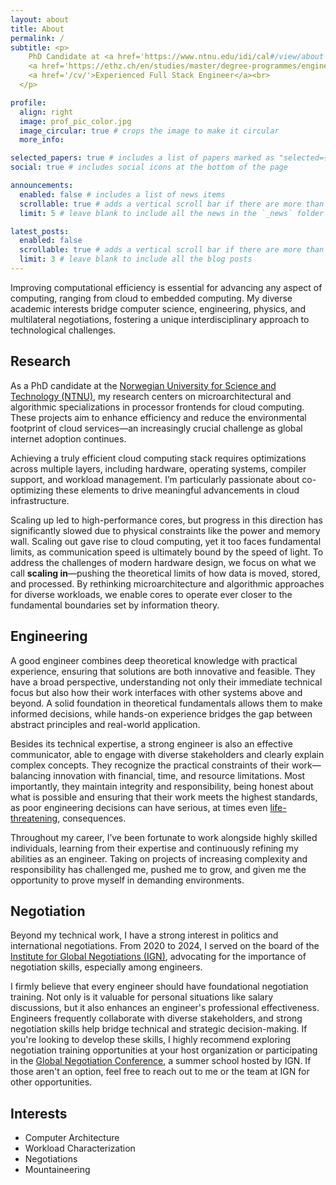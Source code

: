 ```yaml
---
layout: about
title: About
permalink: /
subtitle: <p>
    PhD Candidate at <a href='https://www.ntnu.edu/idi/cal#/view/about'>CAL</a>@<a href='https://www.ntnu.edu/'>NTNU</a><br>
    <a href='https://ethz.ch/en/studies/master/degree-programmes/engineering-sciences/computer-science.html'>Master of Science ETH in Computer Science</a><br>
    <a href='/cv/'>Experienced Full Stack Engineer</a><br>
  </p>

profile:
  align: right
  image: prof_pic_color.jpg
  image_circular: true # crops the image to make it circular
  more_info: 

selected_papers: true # includes a list of papers marked as "selected={true}"
social: true # includes social icons at the bottom of the page

announcements:
  enabled: false # includes a list of news items
  scrollable: true # adds a vertical scroll bar if there are more than 3 news items
  limit: 5 # leave blank to include all the news in the `_news` folder

latest_posts:
  enabled: false
  scrollable: true # adds a vertical scroll bar if there are more than 3 new posts items
  limit: 3 # leave blank to include all the blog posts
---
```


Improving computational efficiency is essential for advancing any aspect of computing, ranging from cloud to embedded computing. My diverse academic interests bridge computer science, engineering, physics, and multilateral negotiations, fostering a unique interdisciplinary approach to technological challenges.

## Research

As a PhD candidate at the [Norwegian University for Science and Technology (NTNU)](https://www.ntnu.edu/), my research centers on microarchitectural and algorithmic specializations in processor frontends for cloud computing. These projects aim to enhance efficiency and reduce the environmental footprint of cloud services—an increasingly crucial challenge as global internet adoption continues.

Achieving a truly efficient cloud computing stack requires optimizations across multiple layers, including hardware, operating systems, compiler support, and workload management. I’m particularly passionate about co-optimizing these elements to drive meaningful advancements in cloud infrastructure.

Scaling up led to high-performance cores, but progress in this direction has significantly slowed due to physical constraints like the power and memory wall. Scaling out gave rise to cloud computing, yet it too faces fundamental limits, as communication speed is ultimately bound by the speed of light. To address the challenges of modern hardware design, we focus on what we call **scaling in**—pushing the theoretical limits of how data is moved, stored, and processed. By rethinking microarchitecture and algorithmic approaches for diverse workloads, we enable cores to operate ever closer to the fundamental boundaries set by information theory.

## Engineering

A good engineer combines deep theoretical knowledge with practical experience, ensuring that solutions are both innovative and feasible. They have a broad perspective, understanding not only their immediate technical focus but also how their work interfaces with other systems above and beyond. A solid foundation in theoretical fundamentals allows them to make informed decisions, while hands-on experience bridges the gap between abstract principles and real-world application.

Besides its technical expertise, a strong engineer is also an effective communicator, able to engage with diverse stakeholders and clearly explain complex concepts. They recognize the practical constraints of their work—balancing innovation with financial, time, and resource limitations. Most importantly, they maintain integrity and responsibility, being honest about what is possible and ensuring that their work meets the highest standards, as poor engineering decisions can have serious, at times even <a href='https://en.wikipedia.org/wiki/Therac-25'>life-threatening</a>, consequences.

Throughout my career, I’ve been fortunate to work alongside highly skilled individuals, learning from their expertise and continuously refining my abilities as an engineer. Taking on projects of increasing complexity and responsibility has challenged me, pushed me to grow, and given me the opportunity to prove myself in demanding environments.

## Negotiation

Beyond my technical work, I have a strong interest in politics and international negotiations. From 2020 to 2024, I served on the board of the [Institute for Global Negotiations (IGN)](https://www.global-negotiation.org/), advocating for the importance of negotiation skills, especially among engineers.

I firmly believe that every engineer should have foundational negotiation training. Not only is it valuable for personal situations like salary discussions, but it also enhances an engineer's professional effectiveness. Engineers frequently collaborate with diverse stakeholders, and strong negotiation skills help bridge technical and strategic decision-making. If you're looking to develop these skills, I highly recommend exploring negotiation training opportunities at your host organization or participating in the [Global Negotiation Conference](https://www.global-negotiation.org/gnc), a summer school hosted by IGN. If those aren't an option, feel free to reach out to me or the team at IGN for other opportunities.

## Interests
  * Computer Architecture
  * Workload Characterization
  * Negotiations
  * Mountaineering

